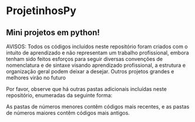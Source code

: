# ProjetinhosPy
 Mini projetos em python! 
-----------------------------------------------------------
AVISOS: Todos os códigos incluídos neste repositório foram criados com o intuito de aprendizado e não representam um trabalho profissional, embora tenham sido feitos esforços para seguir diversas convenções de nomenclatura e de sintaxe visando aprendizado profissional, a estrutura e organização geral podem deixar a desejar. Outros projetos grandes e melhores virão no futuro

Por favor, observe que há outras pastas adicionais incluídas neste repositório, enumeradas da seguinte forma:

As pastas de números menores contêm códigos mais recentes, e as pastas de números maiores contêm códigos mais antigos.







 

